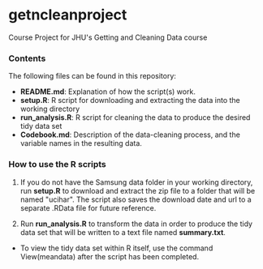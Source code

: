 # getncleanproject
Course Project for JHU's Getting and Cleaning Data course

### Contents
The following files can be found in this repository:

* **README.md**: Explanation of how the script(s) work.
* **setup.R**: R script for downloading and extracting the data into the working directory
* **run_analysis.R**: R script for cleaning the data to produce the desired tidy data set
* **Codebook.md**: Description of the data-cleaning process, and the variable names in the resulting data.

### How to use the R scripts

1. If you do not have the Samsung data folder in your working directory, run **setup.R** to download and extract the zip file to a folder that will be named "ucihar". The script also saves the download date and url to a separate .RData file for future reference.

2. Run **run_analysis.R** to transform the data in order to produce the tidy data set that will be written to a text file named **summary.txt**. 
  * To view the tidy data set within R itself, use the command View(meandata) after the script has been completed.

